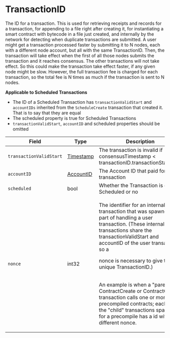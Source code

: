 # TransactionID

The ID for a transaction. This is used for retrieving receipts and records for a transaction, for appending to a file right after creating it, for instantiating a smart contract with bytecode in a file just created, and internally by the network for detecting when duplicate transactions are submitted. A user might get a transaction processed faster by submitting it to N nodes, each with a different node account, but all with the same TransactionID. Then, the transaction will take effect when the first of all those nodes submits the transaction and it reaches consensus. The other transactions will not take effect. So this could make the transaction take effect faster, if any given node might be slow. However, the full transaction fee is charged for each transaction, so the total fee is N times as much if the transaction is sent to N nodes.

**Applicable to Scheduled Transactions**

* The ID of a Scheduled Transaction has `transactionValidStart` and `accountIDs` inherited from the `ScheduleCreate` transaction that created it. That is to say that they are equal
* The scheduled property is true for Scheduled Transactions
* `transactionValidStart`, `accountID` and scheduled properties should be omitted

| Field                   | Type                                         | Description                                                                            |
| ----------------------- | -------------------------------------------- | -------------------------------------------------------------------------------------- |
| `transactionValidStart` | ​[Timestamp](../miscellaneous/timestamp.md)​ | The transaction is invalid if consensusTimestamp < transactionID.transactionStartValid |
| `accountID`             | ​[AccountID](accountid.md)​                  | The Account ID that paid for this transaction                                          |
| `scheduled`             | bool                                         | Whether the Transaction is of type Scheduled or no                                     |
| `nonce`                 | int32                                        | <p>The identifier for an internal transaction that was spawned as part of handling a user transaction. (These internal transactions share the transactionValidStart and accountID of the user transaction, so a</p><p>nonce is necessary to give them a unique TransactionID.)</p><p><br>An example is when a "parent" ContractCreate or ContractCall transaction calls one or more HTS precompiled contracts; each of the "child" transactions spawned for a precompile has a id with a different nonce.</p>            |

